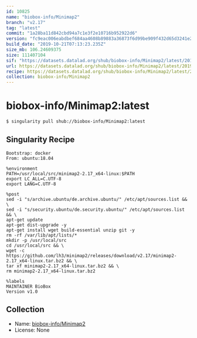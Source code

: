 ```yaml
---
id: 10825
name: "biobox-info/Minimap2"
branch: "v2.17"
tag: "latest"
commit: "1a28ba11d842cbd94a7c1e3f2e10716b952922d6"
version: "fc9eac006eabdbef684aa4608b89883a36873f6d99be909f432d65d3241e24f9"
build_date: "2019-10-21T07:13:23.235Z"
size_mb: 106.24609375
size: 111407104
sif: "https://datasets.datalad.org/shub/biobox-info/Minimap2/latest/2019-10-21-1a28ba11-fc9eac00/fc9eac006eabdbef684aa4608b89883a36873f6d99be909f432d65d3241e24f9.sif"
url: https://datasets.datalad.org/shub/biobox-info/Minimap2/latest/2019-10-21-1a28ba11-fc9eac00/
recipe: https://datasets.datalad.org/shub/biobox-info/Minimap2/latest/2019-10-21-1a28ba11-fc9eac00/Singularity
collection: biobox-info/Minimap2
---
```


# biobox-info/Minimap2:latest

```bash
$ singularity pull shub://biobox-info/Minimap2:latest
```

## Singularity Recipe

```singularity
Bootstrap: docker
From: ubuntu:18.04

%environment
PATH=/usr/local/src/minimap2-2.17_x64-linux:$PATH
export LC_ALL=C.UTF-8
export LANG=C.UTF-8

%post
sed -i "s/archive.ubuntu/de.archive.ubuntu/" /etc/apt/sources.list && \
sed -i "s/security.ubuntu/de.security.ubuntu/" /etc/apt/sources.list && \
apt-get update
apt-get dist-upgrade -y 
apt-get install wget build-essential unzip git -y 
rm -rf /var/lib/apt/lists/*
mkdir -p /usr/local/src
cd /usr/local/src && \
wget -c https://github.com/lh3/minimap2/releases/download/v2.17/minimap2-2.17_x64-linux.tar.bz2 && \
tar xf minimap2-2.17_x64-linux.tar.bz2 && \
rm minimap2-2.17_x64-linux.tar.bz2

%labels
MAINTAINER BioBox
Version v1.0
```

## Collection

 - Name: [biobox-info/Minimap2](https://github.com/biobox-info/Minimap2)
 - License: None

